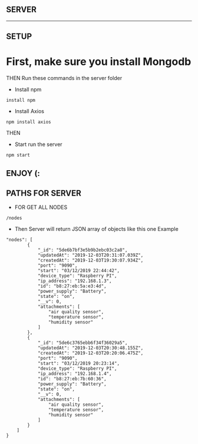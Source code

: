 ## SERVER


--------
## SETUP 
# First, make sure you install Mongodb
THEN Run these commands in the server folder
- Install npm 
```
install npm
```
- Install Axios
```
npm install axios
```
THEN 
- Start run the server
```
npm start
```
ENJOY (: 
--------


## PATHS FOR SERVER
- FOR GET ALL NODES
```
/nodes
```
- Then Server will return JSON array of objects like this one
Example
```
"nodes": [
        {
            "_id": "5de6b7bf3e5b9b2ebc03c2a8",
            "updatedAt": "2019-12-03T20:31:07.039Z",
            "createdAt": "2019-12-03T19:30:07.934Z",
            "port": "9090",
            "start": "03/12/2019 22:44:42",
            "device_type": "Raspberry PI",
            "ip_address": "192.168.1.3",
            "id": "b8:27:eb:5a:e3:4d",
            "power_supply": "Battery",
            "state": "on",
            "__v": 0,
            "attachments": [
                "air quality sensor",
                "temperature sensor",
                "humidity sensor"
            ]
        },
        {
            "_id": "5de6c3765ebb6f34f36029a5",
            "updatedAt": "2019-12-03T20:30:48.155Z",
            "createdAt": "2019-12-03T20:20:06.475Z",
            "port": "9090",
            "start": "03/12/2019 20:23:14",
            "device_type": "Raspberry PI",
            "ip_address": "192.168.1.4",
            "id": "b8:27:eb:7b:60:36",
            "power_supply": "Battery",
            "state": "on",
            "__v": 0,
            "attachments": [
                "air quality sensor",
                "temperature sensor",
                "humidity sensor"
            ]
        }
    ]
}

```

